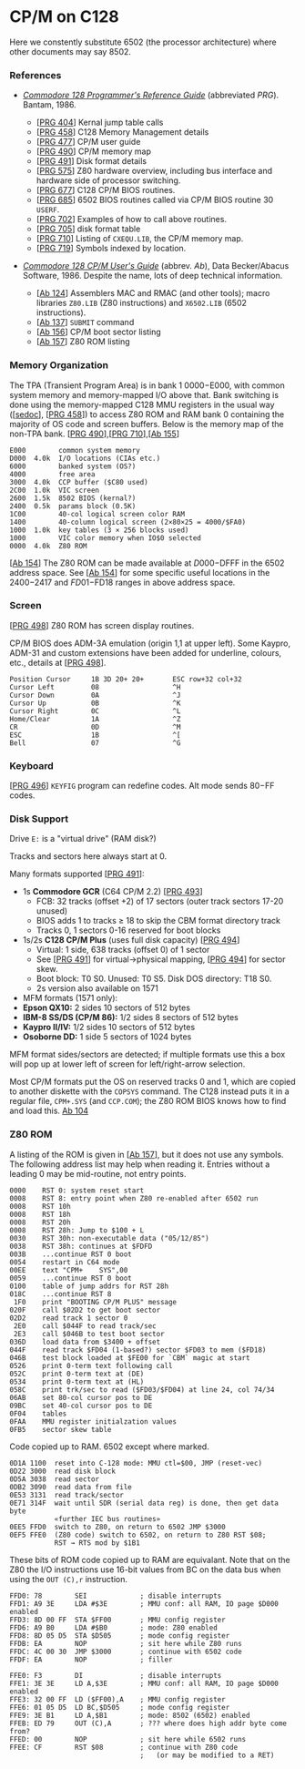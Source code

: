 CP/M on C128
============

Here we constently substitute 6502 (the processor architecture) where other
documents may say 8502.

### References

- [_Commodore 128 Programmer's Reference Guide_][PRG C] (abbreviated _PRG_).
  Bantam, 1986.
  - [[PRG 404]] Kernal jump table calls
  - [[PRG 458]] C128 Memory Management details
  - [[PRG 477]] CP/M user guide
  - [[PRG 490]] CP/M memory map
  - [[PRG 491]] Disk format details
  - [[PRG 575]] Z80 hardware overview, including bus interface and hardware
    side of processor switching.
  - [[PRG 677]] C128 CP/M BIOS routines.
  - [[PRG 685]] 6502 BIOS routines called via CP/M BIOS routine 30 `USERF`.
  - [[PRG 702]] Examples of how to call above routines.
  - [[PRG 705]] disk format table
  - [[PRG 710]] Listing of `CXEQU.LIB`, the CP/M memory map.
  - [[PRG 719]] Symbols indexed by location.

- [_Commodore 128 CP/M User's Guide_][Ab C] (abbrev. _Ab_), Data
  Becker/Abacus Software, 1986. Despite the name, lots of deep technical
  information.
  - [[Ab 124]] Assemblers MAC and RMAC (and other tools); macro libraries
    `Z80.LIB` (Z80 instructions) and `X6502.LIB` (6502 instructions).
  - [[Ab 137]] `SUBMIT` command
  - [[Ab 156]] CP/M boot sector listing
  - [[Ab 157]] Z80 ROM listing

### Memory Organization

The TPA (Transient Program Area) is in bank 1 $0000-$E000, with common
system memory and memory-mapped I/O above that. Bank switching is done
using the memory-mapped C128 MMU registers in the usual way
([[sedoc][c128mem]], [[PRG 458]]) to access Z80 ROM and RAM bank 0
containing the majority of OS code and screen buffers. Below is the memory
map of the non-TPA bank. [[PRG 490]],[[PRG 710]],[[Ab 155]]

    E000        common system memory
    D000  4.0k  I/O locations (CIAs etc.)
    6000        banked system (OS?)
    4000        free area
    3000  4.0k  CCP buffer ($C80 used)
    2C00  1.0k  VIC screen
    2600  1.5k  8502 BIOS (kernal?)
    2400  0.5k  params block (0.5K)
    1C00        40-col logical screen color RAM
    1400        40-column logical screen (2×80×25 = 4000/$FA0)
    1000  1.0k  key tables (3 × 256 blocks used)
    1000        VIC color memory when IO$0 selected
    0000  4.0k  Z80 ROM

[[Ab 154]] The Z80 ROM can be made available at $D000-$DFFF in the 6502
address space. See [[Ab 154]] for some specific useful locations in the
$2400-$2417 and $FD01-$FD18 ranges in above address space.

### Screen

[[PRG 498]] Z80 ROM has screen display routines.

CP/M BIOS does ADM-3A emulation (origin 1,1 at upper left). Some
Kaypro, ADM-31 and custom extensions have been added for underline,
colours, etc., details at [[PRG 498]].

    Position Cursor     1B 3D 20+ 20+       ESC row+32 col+32
    Cursor Left         08                  ^H
    Cursor Down         0A                  ^J
    Cursor Up           0B                  ^K
    Cursor Right        0C                  ^L
    Home/Clear          1A                  ^Z
    CR                  0D                  ^M
    ESC                 1B                  ^[
    Bell                07                  ^G

### Keyboard

[[PRG 496]] `KEYFIG` program can redefine codes. Alt mode sends $80-$FF codes.

### Disk Support

Drive `E:` is a "virtual drive" (RAM disk?)

Tracks and sectors here always start at 0.

Many formats supported [[PRG 491]]:
- 1s __Commodore GCR__ (C64 CP/M 2.2) [[PRG 493]]
  - FCB: 32 tracks (offset +2) of 17 sectors (outer track sectors 17-20 unused)
  - BIOS adds 1 to tracks ≥ 18 to skip the CBM format directory track
  - Tracks 0, 1 sectors 0-16 reserved for boot blocks
- 1s/2s __C128 CP/M Plus__ (uses full disk capacity) [[PRG 494]]
  - Virtual: 1 side, 638 tracks (offset 0) of 1 sector
  - See [[PRG 491]] for virtual→physical mapping, [[PRG 494]] for sector skew.
  - Boot block: T0 S0. Unused: T0 S5. Disk DOS directory: T18 S0.
  - 2s version also available on 1571
- MFM formats (1571 only):
 - __Epson QX10:__ 2 sides 10 sectors of 512 bytes
 - __IBM-8 SS/DS (CP/M 86):__ 1/2 sides 8 sectors of 512 bytes
 - __Kaypro II/IV:__ 1/2 sides 10 sectors of 512 bytes
 - __Osoborne DD:__ 1 side 5 sectors of 1024 bytes

MFM format sides/sectors are detected; if multiple formats use this a box
will pop up at lower left of screen for left/right-arrow selection.

Most CP/M formats put the OS on reserved tracks 0 and 1, which are copied
to another diskette with the `COPSYS` command. The C128 instead puts it in
a regular file, `CPM+.SYS` (and `CCP.COM`); the Z80 ROM BIOS knows how to
find and load this. [Ab 104]

### Z80 ROM

A listing of the ROM is given in [[Ab 157]], but it does not use any
symbols. The following address list may help when reading it. Entries
without a leading 0 may be mid-routine, not entry points.

    0000    RST 0: system reset start
    0008    RST 8: entry point when Z80 re-enabled after 6502 run
    0008    RST 10h
    0008    RST 18h
    0008    RST 20h
    0008    RST 28h: Jump to $100 + L
    0030    RST 30h: non-executable data ("05/12/85")
    0038    RST 38h: continues at $FDFD
    003B    ...continue RST 0 boot
    0054    restart in C64 mode
    00EE    text "CPM+    SYS",00
    0059    ...continue RST 0 boot
    0100    table of jump addrs for RST 28h
    018C    ...continue RST 8
     1F0    print "BOOTING CP/M PLUS" message
    020F    call $02D2 to get boot sector
    02D2    read track 1 sector 0
     2E0    call $044F to read track/sec
     2E3    call $046B to test boot sector
    036D    load data from $3400 + offset
    044F    read track $FD04 (1-based?) sector $FD03 to mem ($FD18)
    046B    test block loaded at $FE00 for `CBM` magic at start
    0526    print 0-term text following call
    052C    print 0-term text at (DE)
    0534    print 0-term text at (HL)
    058C    print trk/sec to read ($FD03/$FD04) at line 24, col 74/34
    06AB    set 80-col cursor pos to DE
    09BC    set 40-col cursor pos to DE
    0F04    tables
    0FAA    MMU register initialzation values
    0FB5    sector skew table

Code copied up to RAM. 6502 except where marked.

    0D1A 1100  reset into C-128 mode: MMU ctl=$00, JMP (reset-vec)
    0D22 3000  read disk block
    0D5A 3038  read sector
    0DB2 3090  read data from file
    0E53 3131  read track/sector
    0E71 314F  wait until SDR (serial data reg) is done, then get data byte
               «further IEC bus routines»
    0EE5 FFD0  switch to Z80, on return to 6502 JMP $3000
    0EF5 FFE0  (Z80 code) switch to 6502, on return to Z80 RST $08;
               RST → RTS mod by $1B1

These bits of ROM code copied up to RAM are equivalant. Note that on the
Z80 the I/O instructions use 16-bit values from BC on the data bus when
using the `OUT (C),r` instruction.

    FFD0: 78        SEI             ; disable interrupts
    FFD1: A9 3E     LDA #$3E        ; MMU conf: all RAM, IO page $D000 enabled
    FFD3: 8D 00 FF  STA $FF00       ; MMU config register
    FFD6: A9 B0     LDA #$B0        ; mode: Z80 enabled
    FFD8: 8D 05 D5  STA $D505       ; mode config register
    FFDB: EA        NOP             ; sit here while Z80 runs
    FFDC: 4C 00 30  JMP $3000       ; continue with 6502 code
    FFDF: EA        NOP             ; filler

    FFE0: F3        DI              ; disable interrupts
    FFE1: 3E 3E     LD A,$3E        ; MMU conf: all RAM, IO page $D000 enabled
    FFE3: 32 00 FF  LD ($FF00),A    ; MMU config register
    FFE6: 01 05 D5  LD BC,$D505     ; mode config register
    FFE9: 3E B1     LD A,$B1        ; mode: 8502 (6502) enabled
    FFEB: ED 79     OUT (C),A       ; ??? where does high addr byte come from?
    FFED: 00        NOP             ; sit here while 6502 runs
    FFEE: CF        RST $08         ; continue with Z80 code
                                    ;   (or may be modified to a RET)



<!-------------------------------------------------------------------->
[PRG 404]: https://archive.org/stream/C128_Programmers_Reference_Guide_1986_Bamtam_Books#mode/1up/page/n413
[PRG 458]: https://archive.org/stream/C128_Programmers_Reference_Guide_1986_Bamtam_Books#mode/1up/page/n467
[PRG 477]: https://archive.org/stream/C128_Programmers_Reference_Guide_1986_Bamtam_Books#mode/1up/page/n486
[PRG 490]: https://archive.org/stream/C128_Programmers_Reference_Guide_1986_Bamtam_Books#mode/1up/page/n499
[PRG 491]: https://archive.org/stream/C128_Programmers_Reference_Guide_1986_Bamtam_Books#mode/1up/page/n500
[PRG 493]: https://archive.org/stream/C128_Programmers_Reference_Guide_1986_Bamtam_Books#mode/1up/page/n502
[PRG 494]: https://archive.org/stream/C128_Programmers_Reference_Guide_1986_Bamtam_Books#mode/1up/page/n503
[PRG 496]: https://archive.org/stream/C128_Programmers_Reference_Guide_1986_Bamtam_Books#mode/1up/page/n505
[PRG 498]: https://archive.org/stream/C128_Programmers_Reference_Guide_1986_Bamtam_Books#mode/1up/page/n507
[PRG 575]: https://archive.org/stream/C128_Programmers_Reference_Guide_1986_Bamtam_Books#mode/1up/page/n584
[PRG 677]: https://archive.org/stream/C128_Programmers_Reference_Guide_1986_Bamtam_Books#mode/1up/page/n686
[PRG 685]: https://archive.org/stream/C128_Programmers_Reference_Guide_1986_Bamtam_Books#mode/1up/page/n694
[PRG 702]: https://archive.org/stream/C128_Programmers_Reference_Guide_1986_Bamtam_Books#mode/1up/page/n711
[PRG 705]: https://archive.org/stream/C128_Programmers_Reference_Guide_1986_Bamtam_Books#mode/1up/page/n714
[PRG 710]: https://archive.org/stream/C128_Programmers_Reference_Guide_1986_Bamtam_Books#mode/1up/page/n719
[PRG 719]: https://archive.org/stream/C128_Programmers_Reference_Guide_1986_Bamtam_Books#mode/1up/page/n728
[PRG C]:   https://archive.org/stream/C128_Programmers_Reference_Guide_1986_Bamtam_Books#mode/1up

[Ab 104]: https://archive.org/stream/Commodore_128_Book_8_CPM_Users_Guide#mode/1up/page/n115
[Ab 124]: https://archive.org/stream/Commodore_128_Book_8_CPM_Users_Guide#mode/1up/page/n135
[Ab 137]: https://archive.org/stream/Commodore_128_Book_8_CPM_Users_Guide#mode/1up/page/n148
[Ab 154]: https://archive.org/stream/Commodore_128_Book_8_CPM_Users_Guide#mode/1up/page/n165
[Ab 155]: https://archive.org/stream/Commodore_128_Book_8_CPM_Users_Guide#mode/1up/page/n166
[Ab 156]: https://archive.org/stream/Commodore_128_Book_8_CPM_Users_Guide#mode/1up/page/n167
[Ab 157]: https://archive.org/stream/Commodore_128_Book_8_CPM_Users_Guide#mode/1up/page/n168
[Ab C]:   https://archive.org/stream/Commodore_128_Book_8_CPM_Users_Guide#mode/1up/

[c128mem]: ./address-decoding.md#commodore-128
